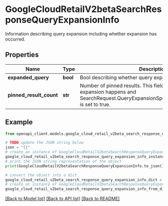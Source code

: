 # GoogleCloudRetailV2betaSearchResponseQueryExpansionInfo

Information describing query expansion including whether expansion has occurred.

## Properties

Name | Type | Description | Notes
------------ | ------------- | ------------- | -------------
**expanded_query** | **bool** | Bool describing whether query expansion has occurred. | [optional] 
**pinned_result_count** | **str** | Number of pinned results. This field will only be set when expansion happens and SearchRequest.QueryExpansionSpec.pin_unexpanded_results is set to true. | [optional] 

## Example

```python
from openapi_client.models.google_cloud_retail_v2beta_search_response_query_expansion_info import GoogleCloudRetailV2betaSearchResponseQueryExpansionInfo

# TODO update the JSON string below
json = "{}"
# create an instance of GoogleCloudRetailV2betaSearchResponseQueryExpansionInfo from a JSON string
google_cloud_retail_v2beta_search_response_query_expansion_info_instance = GoogleCloudRetailV2betaSearchResponseQueryExpansionInfo.from_json(json)
# print the JSON string representation of the object
print(GoogleCloudRetailV2betaSearchResponseQueryExpansionInfo.to_json())

# convert the object into a dict
google_cloud_retail_v2beta_search_response_query_expansion_info_dict = google_cloud_retail_v2beta_search_response_query_expansion_info_instance.to_dict()
# create an instance of GoogleCloudRetailV2betaSearchResponseQueryExpansionInfo from a dict
google_cloud_retail_v2beta_search_response_query_expansion_info_from_dict = GoogleCloudRetailV2betaSearchResponseQueryExpansionInfo.from_dict(google_cloud_retail_v2beta_search_response_query_expansion_info_dict)
```
[[Back to Model list]](../README.md#documentation-for-models) [[Back to API list]](../README.md#documentation-for-api-endpoints) [[Back to README]](../README.md)


